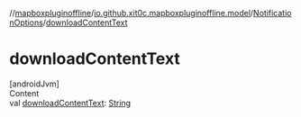 //[mapboxpluginoffline](../../../index.md)/[io.github.xit0c.mapboxpluginoffline.model](../index.md)/[NotificationOptions](index.md)/[downloadContentText](download-content-text.md)



# downloadContentText  
[androidJvm]  
Content  
val [downloadContentText](download-content-text.md): [String](https://kotlinlang.org/api/latest/jvm/stdlib/kotlin/-string/index.html)  



